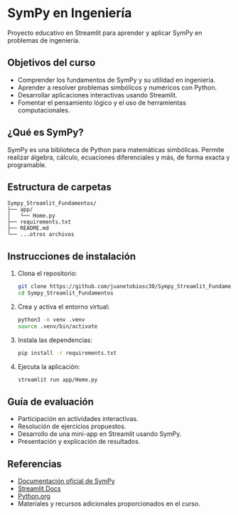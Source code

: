 
# SymPy en Ingeniería

Proyecto educativo en Streamlit para aprender y aplicar SymPy en problemas de ingeniería.

## Objetivos del curso
- Comprender los fundamentos de SymPy y su utilidad en ingeniería.
- Aprender a resolver problemas simbólicos y numéricos con Python.
- Desarrollar aplicaciones interactivas usando Streamlit.
- Fomentar el pensamiento lógico y el uso de herramientas computacionales.

## ¿Qué es SymPy?
SymPy es una biblioteca de Python para matemáticas simbólicas. Permite realizar álgebra, cálculo, ecuaciones diferenciales y más, de forma exacta y programable.

## Estructura de carpetas
```
Sympy_Streamlit_Fundamentos/
├── app/
│   └── Home.py
├── requirements.txt
├── README.md
└── ...otros archivos
```

## Instrucciones de instalación
1. Clona el repositorio:
	```bash
	git clone https://github.com/juanetobiosc30/Sympy_Streamlit_Fundamentos.git
	cd Sympy_Streamlit_Fundamentos
	```
2. Crea y activa el entorno virtual:
	```bash
	python3 -m venv .venv
	source .venv/bin/activate
	```
3. Instala las dependencias:
	```bash
	pip install -r requirements.txt
	```
4. Ejecuta la aplicación:
	```bash
	streamlit run app/Home.py
	```

## Guía de evaluación
- Participación en actividades interactivas.
- Resolución de ejercicios propuestos.
- Desarrollo de una mini-app en Streamlit usando SymPy.
- Presentación y explicación de resultados.

## Referencias
- [Documentación oficial de SymPy](https://docs.sympy.org/)
- [Streamlit Docs](https://docs.streamlit.io/)
- [Python.org](https://www.python.org/)
- Materiales y recursos adicionales proporcionados en el curso.
